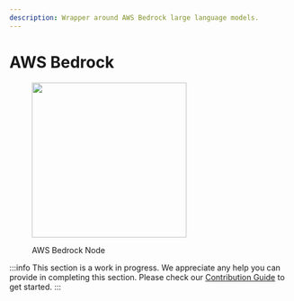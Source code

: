 ```yaml
---
description: Wrapper around AWS Bedrock large language models.
---
```


# AWS Bedrock

<figure><img src="..//.gitbook/assets/image (2) (5).png" alt="" width="275" /><figcaption><p>AWS Bedrock Node</p></figcaption></figure>

:::info
This section is a work in progress. We appreciate any help you can provide in completing this section. Please check our [Contribution Guide](../../../contributing/) to get started.
:::
